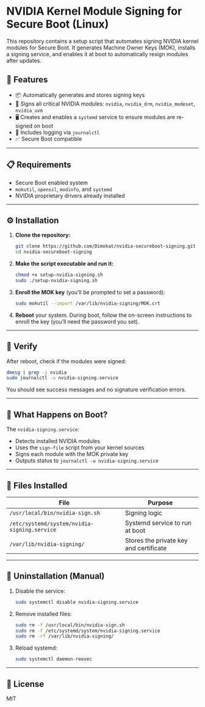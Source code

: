 # NVIDIA Kernel Module Signing for Secure Boot (Linux)

This repository contains a setup script that automates signing NVIDIA kernel modules for Secure Boot. It generates Machine Owner Keys (MOK), installs a signing service, and enables it at boot to automatically resign modules after updates.

## 🚀 Features

- 📦 Automatically generates and stores signing keys
- 🔐 Signs all critical NVIDIA modules: `nvidia`, `nvidia_drm`, `nvidia_modeset`, `nvidia_uvm`
- 🖥️ Creates and enables a `systemd` service to ensure modules are re-signed on boot
- 📑 Includes logging via `journalctl`
- ✅ Secure Boot compatible

---

## 📋 Requirements

- Secure Boot enabled system
- `mokutil`, `openssl`, `modinfo`, and `systemd`
- NVIDIA proprietary drivers already installed

---

## ⚙️ Installation

1. **Clone the repository:**
   ```bash
   git clone https://github.com/Dimokat/nvidia-secureboot-signing.git
   cd nvidia-secureboot-signing
   ```

2. **Make the script executable and run it:**
   ```bash
   chmod +x setup-nvidia-signing.sh
   sudo ./setup-nvidia-signing.sh
   ```

3. **Enroll the MOK key** (you'll be prompted to set a password):
   ```bash
   sudo mokutil --import /var/lib/nvidia-signing/MOK.crt
   ```

4. **Reboot** your system. During boot, follow the on-screen instructions to enroll the key (you’ll need the password you set).

---

## 🧪 Verify

After reboot, check if the modules were signed:

```bash
dmesg | grep -i nvidia
sudo journalctl -u nvidia-signing.service
```

You should see success messages and no signature verification errors.

---

## 🔄 What Happens on Boot?

The `nvidia-signing.service`:
- Detects installed NVIDIA modules
- Uses the `sign-file` script from your kernel sources
- Signs each module with the MOK private key
- Outputs status to `journalctl -u nvidia-signing.service`

---

## 📂 Files Installed

| File                                  | Purpose                                 |
|---------------------------------------|-----------------------------------------|
| `/usr/local/bin/nvidia-sign.sh`       | Signing logic                           |
| `/etc/systemd/system/nvidia-signing.service` | Systemd service to run at boot     |
| `/var/lib/nvidia-signing/`            | Stores the private key and certificate  |

---

## 🧹 Uninstallation (Manual)

1. Disable the service:
   ```bash
   sudo systemctl disable nvidia-signing.service
   ```

2. Remove installed files:
   ```bash
   sudo rm -f /usr/local/bin/nvidia-sign.sh
   sudo rm -f /etc/systemd/system/nvidia-signing.service
   sudo rm -rf /var/lib/nvidia-signing/
   ```

3. Reload systemd:
   ```bash
   sudo systemctl daemon-reexec
   ```

---

## 📜 License

MIT
